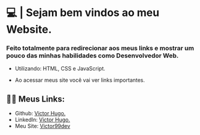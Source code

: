 # 💻 | Sejam bem vindos ao meu Website.

### Feito totalmente para redirecionar aos meus links e mostrar um pouco das minhas habilidades como Desenvolvedor Web.

- Utilizando: HTML, CSS e JavaScript.

- Ao acessar meus site você vai ver links importantes.

## 👩‍💻 Meus Links:

- Github: [Victor Hugo.](https://github.com/torugo99)
- LinkedIn: [Victor Hugo.](https://www.linkedin.com/in/victor-hugo99/)
- Meu Site: [Victor99dev](http://victor99dev.site/)
